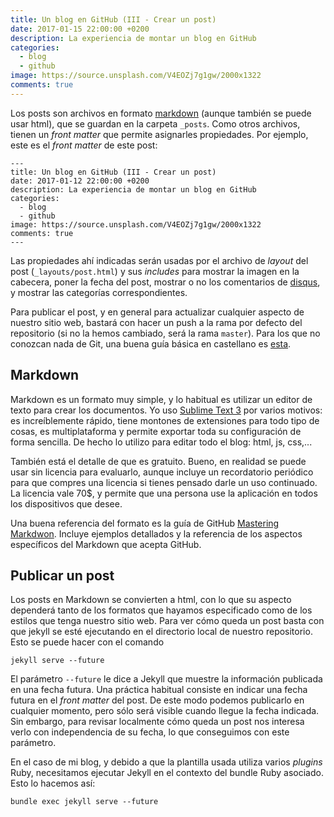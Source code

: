 ```yaml
---
title: Un blog en GitHub (III - Crear un post)
date: 2017-01-15 22:00:00 +0200
description: La experiencia de montar un blog en GitHub
categories:
  - blog
  - github
image: https://source.unsplash.com/V4EOZj7g1gw/2000x1322
comments: true
---
```

Los posts son archivos en formato [markdown](https://daringfireball.net/projects/markdown/) (aunque también se puede usar html), que se guardan en la carpeta `_posts`. Como otros archivos, tienen un _front matter_ que permite asignarles propiedades. Por ejemplo, este es el _front matter_ de este post:
```
---
title: Un blog en GitHub (III - Crear un post)
date: 2017-01-12 22:00:00 +0200
description: La experiencia de montar un blog en GitHub
categories:
  - blog
  - github
image: https://source.unsplash.com/V4EOZj7g1gw/2000x1322
comments: true
---
```
Las propiedades ahí indicadas serán usadas por el archivo de _layout_ del post (`_layouts/post.html`) y sus _includes_ para mostrar la imagen en la cabecera, poner la fecha del post, mostrar o no los comentarios de [disqus](https://disqus.com/), y mostrar las categorías correspondientes.

Para publicar el post, y en general para actualizar cualquier aspecto de nuestro sitio web, bastará con hacer un push a la rama por defecto del repositorio (si no la hemos cambiado, será la rama `master`). Para los que no conozcan nada de Git, una buena guía básica en castellano es [esta](http://rogerdudler.github.io/git-guide/index.es.html).

## Markdown
Markdown es un formato muy simple, y lo habitual es utilizar un editor de texto para crear los documentos. Yo uso [Sublime Text 3](https://www.sublimetext.com/3) por varios motivos: es increíblemente rápido, tiene montones de extensiones para todo tipo de cosas, es multiplataforma y permite exportar toda su configuración de forma sencilla. De hecho lo utilizo para editar todo el blog: html, js, css,...

También está el detalle de que es gratuito. Bueno, en realidad se puede usar sin licencia para evaluarlo, aunque incluye un recordatorio periódico para que compres una licencia si tienes pensado darle un uso continuado. La licencia vale 70$, y permite que una persona use la aplicación en todos los dispositivos que desee.

Una buena referencia del formato es la guía de GitHub [Mastering Markdwon](https://guides.github.com/features/mastering-markdown/). Incluye ejemplos detallados y la referencia de los aspectos específicos del Markdown que acepta GitHub.

## Publicar un post
Los posts en Markdown se convierten a html, con lo que su aspecto dependerá tanto de los formatos que hayamos especificado como de los estilos que tenga nuestro sitio web. Para ver cómo queda un post basta con que jekyll se esté ejecutando en el directorio local de nuestro repositorio. Esto se puede hacer con el comando
```
jekyll serve --future
```
El parámetro `--future` le dice a Jekyll que muestre la información publicada en una fecha futura. Una práctica habitual consiste en indicar una fecha futura en el _front matter_ del post. De este modo podemos publicarlo en cualquier momento, pero sólo será visible cuando llegue la fecha indicada. Sin embargo, para revisar localmente cómo queda un post nos interesa verlo con independencia de su fecha, lo que conseguimos con este parámetro.

En el caso de mi blog, y debido a que la plantilla usada utiliza varios _plugins_ Ruby, necesitamos ejecutar Jekyll en el contexto del bundle Ruby asociado. Esto lo hacemos así:
```
bundle exec jekyll serve --future
```



